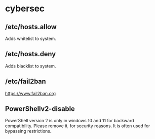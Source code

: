 # cybersec
## /etc/hosts.allow
Adds whitelist to system.
## /etc/hosts.deny
Adds blacklist to system.
## /etc/fail2ban
https://www.fail2ban.org
## PowerShellv2-disable
PowerShell version 2 is only in windows 10 and 11 for backward compatibility.
Please remove it, for security reasons. It is often used for bypassing restrictions.

